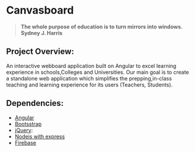 # Canvasboard
> <strong>The whole purpose of education is to turn mirrors into windows.<br>Sydney J. Harris</strong>
## Project Overview:
An interactive webboard application built on Angular to excel learning experience in schools,Colleges and Universities. Our main goal is to create a standalone web application which simplifies the prepping,in-class teaching and learning experience for its users (Teachers, Students).

## Dependencies:
- [Angular]
- [Bootsstrap]
- [jQuery]:
- [Nodejs with express]
- [Firebase]





[Angular]:<https://angular.io/>
[Bootsstrap]:<https://getbootstrap.com/>
[jQuery]:<https://jquery.com/>
[Nodejs with express]:<https://expressjs.com/>
[Firebase]:<https://firebase.google.com/>

